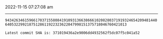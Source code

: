 2022-11-15 07:27:08 am

---

`943426346159661703715580841910931366386661020828037191932465420948144064053229921875128611922323622047998151375718046760421013`

`Latest commit SHA is: 371019436a2e9006dd4932562f5dc07f5c041a52 `
